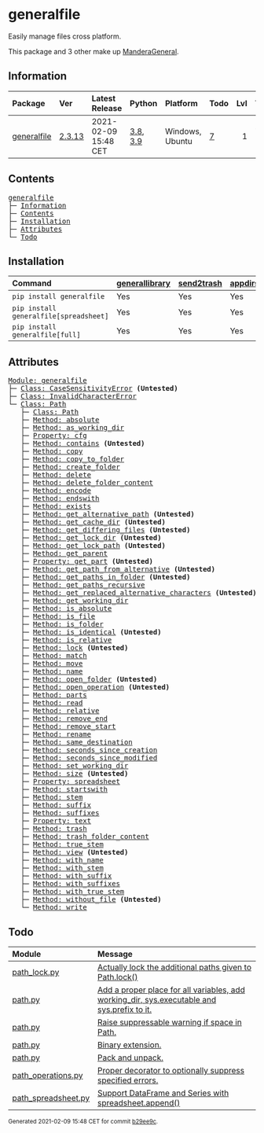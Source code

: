 # generalfile
Easily manage files cross platform.

This package and 3 other make up [ManderaGeneral](https://github.com/Mandera).

## Information
| Package                                                      | Ver                                             | Latest Release       | Python                                                                                                                   | Platform        | Todo                                                    |   Lvl | Tests   |
|:-------------------------------------------------------------|:------------------------------------------------|:---------------------|:-------------------------------------------------------------------------------------------------------------------------|:----------------|:--------------------------------------------------------|------:|:--------|
| [generalfile](https://github.com/ManderaGeneral/generalfile) | [2.3.13](https://pypi.org/project/generalfile/) | 2021-02-09 15:48 CET | [3.8](https://www.python.org/downloads/release/python-380/), [3.9](https://www.python.org/downloads/release/python-390/) | Windows, Ubuntu | [7](https://github.com/ManderaGeneral/generalfile#Todo) |     1 | 73.5 %  |

## Contents
<pre>
<a href='#generalfile'>generalfile</a>
├─ <a href='#Information'>Information</a>
├─ <a href='#Contents'>Contents</a>
├─ <a href='#Installation'>Installation</a>
├─ <a href='#Attributes'>Attributes</a>
└─ <a href='#Todo'>Todo</a>
</pre>

## Installation
| Command                                | <a href='https://pypi.org/project/generallibrary'>generallibrary</a>   | <a href='https://pypi.org/project/send2trash'>send2trash</a>   | <a href='https://pypi.org/project/appdirs'>appdirs</a>   | <a href='https://pypi.org/project/pandas'>pandas</a>   |
|:---------------------------------------|:-----------------------------------------------------------------------|:---------------------------------------------------------------|:---------------------------------------------------------|:-------------------------------------------------------|
| `pip install generalfile`              | Yes                                                                    | Yes                                                            | Yes                                                      | No                                                     |
| `pip install generalfile[spreadsheet]` | Yes                                                                    | Yes                                                            | Yes                                                      | Yes                                                    |
| `pip install generalfile[full]`        | Yes                                                                    | Yes                                                            | Yes                                                      | Yes                                                    |

## Attributes
<pre>
<a href='https://github.com/ManderaGeneral/generalfile/blob/b29ee9c/generalfile/__init__.py#L1'>Module: generalfile</a>
├─ <a href='https://github.com/ManderaGeneral/generalfile/blob/b29ee9c/generalfile/errors.py#L4'>Class: CaseSensitivityError</a> <b>(Untested)</b>
├─ <a href='https://github.com/ManderaGeneral/generalfile/blob/b29ee9c/generalfile/errors.py#L5'>Class: InvalidCharacterError</a>
└─ <a href='https://github.com/ManderaGeneral/generalfile/blob/b29ee9c/generalfile/path.py#L17'>Class: Path</a>
   ├─ <a href='https://github.com/ManderaGeneral/generalfile/blob/b29ee9c/generalfile/path.py#L17'>Class: Path</a>
   ├─ <a href='https://github.com/ManderaGeneral/generalfile/blob/b29ee9c/generalfile/path_strings.py#L59'>Method: absolute</a>
   ├─ <a href='https://github.com/ManderaGeneral/generalfile/blob/b29ee9c/generalfile/path_lock.py#L124'>Method: as_working_dir</a>
   ├─ <a href='https://github.com/ManderaGeneral/generalfile/blob/b29ee9c/generalfile/optional_dependencies/path_cfg.py#L12'>Property: cfg</a>
   ├─ <a href='https://github.com/ManderaGeneral/generalfile/blob/b29ee9c/generalfile/path_operations.py#L500'>Method: contains</a> <b>(Untested)</b>
   ├─ <a href='https://github.com/ManderaGeneral/generalfile/blob/b29ee9c/generalfile/path_operations.py#L157'>Method: copy</a>
   ├─ <a href='https://github.com/ManderaGeneral/generalfile/blob/b29ee9c/generalfile/path_operations.py#L215'>Method: copy_to_folder</a>
   ├─ <a href='https://github.com/ManderaGeneral/generalfile/blob/b29ee9c/generalfile/path_operations.py#L324'>Method: create_folder</a>
   ├─ <a href='https://github.com/ManderaGeneral/generalfile/blob/b29ee9c/generalfile/path_operations.py#L387'>Method: delete</a>
   ├─ <a href='https://github.com/ManderaGeneral/generalfile/blob/b29ee9c/generalfile/path_operations.py#L414'>Method: delete_folder_content</a>
   ├─ <a href='https://github.com/ManderaGeneral/generalfile/blob/b29ee9c/generalfile/path_strings.py#L265'>Method: encode</a>
   ├─ <a href='https://github.com/ManderaGeneral/generalfile/blob/b29ee9c/generalfile/path_strings.py#L102'>Method: endswith</a>
   ├─ <a href='https://github.com/ManderaGeneral/generalfile/blob/b29ee9c/generalfile/path_operations.py#L243'>Method: exists</a>
   ├─ <a href='https://github.com/ManderaGeneral/generalfile/blob/b29ee9c/generalfile/path_strings.py#L32'>Method: get_alternative_path</a> <b>(Untested)</b>
   ├─ <a href='https://github.com/ManderaGeneral/generalfile/blob/b29ee9c/generalfile/path_operations.py#L342'>Method: get_cache_dir</a> <b>(Untested)</b>
   ├─ <a href='https://github.com/ManderaGeneral/generalfile/blob/b29ee9c/generalfile/path_operations.py#L479'>Method: get_differing_files</a> <b>(Untested)</b>
   ├─ <a href='https://github.com/ManderaGeneral/generalfile/blob/b29ee9c/generalfile/path_operations.py#L350'>Method: get_lock_dir</a> <b>(Untested)</b>
   ├─ <a href='https://github.com/ManderaGeneral/generalfile/blob/b29ee9c/generalfile/path_strings.py#L42'>Method: get_lock_path</a> <b>(Untested)</b>
   ├─ <a href='https://github.com/ManderaGeneral/generalfile/blob/b29ee9c/generalfile/path.py#L43'>Method: get_parent</a>
   ├─ <a href='https://github.com/ManderaGeneral/generalfile/blob/b29ee9c/generalfile/path_strings.py#L15'>Property: get_part</a> <b>(Untested)</b>
   ├─ <a href='https://github.com/ManderaGeneral/generalfile/blob/b29ee9c/generalfile/path_strings.py#L48'>Method: get_path_from_alternative</a> <b>(Untested)</b>
   ├─ <a href='https://github.com/ManderaGeneral/generalfile/blob/b29ee9c/generalfile/path_operations.py#L273'>Method: get_paths_in_folder</a> <b>(Untested)</b>
   ├─ <a href='https://github.com/ManderaGeneral/generalfile/blob/b29ee9c/generalfile/path_operations.py#L285'>Method: get_paths_recursive</a>
   ├─ <a href='https://github.com/ManderaGeneral/generalfile/blob/b29ee9c/generalfile/path_strings.py#L22'>Method: get_replaced_alternative_characters</a> <b>(Untested)</b>
   ├─ <a href='https://github.com/ManderaGeneral/generalfile/blob/b29ee9c/generalfile/path_operations.py#L357'>Method: get_working_dir</a>
   ├─ <a href='https://github.com/ManderaGeneral/generalfile/blob/b29ee9c/generalfile/path_strings.py#L82'>Method: is_absolute</a>
   ├─ <a href='https://github.com/ManderaGeneral/generalfile/blob/b29ee9c/generalfile/path_operations.py#L231'>Method: is_file</a>
   ├─ <a href='https://github.com/ManderaGeneral/generalfile/blob/b29ee9c/generalfile/path_operations.py#L237'>Method: is_folder</a>
   ├─ <a href='https://github.com/ManderaGeneral/generalfile/blob/b29ee9c/generalfile/path_operations.py#L456'>Method: is_identical</a> <b>(Untested)</b>
   ├─ <a href='https://github.com/ManderaGeneral/generalfile/blob/b29ee9c/generalfile/path_strings.py#L88'>Method: is_relative</a>
   ├─ <a href='https://github.com/ManderaGeneral/generalfile/blob/b29ee9c/generalfile/path_lock.py#L115'>Method: lock</a> <b>(Untested)</b>
   ├─ <a href='https://github.com/ManderaGeneral/generalfile/blob/b29ee9c/generalfile/path_strings.py#L252'>Method: match</a>
   ├─ <a href='https://github.com/ManderaGeneral/generalfile/blob/b29ee9c/generalfile/path_operations.py#L223'>Method: move</a>
   ├─ <a href='https://github.com/ManderaGeneral/generalfile/blob/b29ee9c/generalfile/path_strings.py#L157'>Method: name</a>
   ├─ <a href='https://github.com/ManderaGeneral/generalfile/blob/b29ee9c/generalfile/path_operations.py#L334'>Method: open_folder</a> <b>(Untested)</b>
   ├─ <a href='https://github.com/ManderaGeneral/generalfile/blob/b29ee9c/generalfile/path_operations.py#L94'>Method: open_operation</a> <b>(Untested)</b>
   ├─ <a href='https://github.com/ManderaGeneral/generalfile/blob/b29ee9c/generalfile/path_strings.py#L150'>Method: parts</a>
   ├─ <a href='https://github.com/ManderaGeneral/generalfile/blob/b29ee9c/generalfile/path_operations.py#L120'>Method: read</a>
   ├─ <a href='https://github.com/ManderaGeneral/generalfile/blob/b29ee9c/generalfile/path_strings.py#L70'>Method: relative</a>
   ├─ <a href='https://github.com/ManderaGeneral/generalfile/blob/b29ee9c/generalfile/path_strings.py#L126'>Method: remove_end</a>
   ├─ <a href='https://github.com/ManderaGeneral/generalfile/blob/b29ee9c/generalfile/path_strings.py#L110'>Method: remove_start</a>
   ├─ <a href='https://github.com/ManderaGeneral/generalfile/blob/b29ee9c/generalfile/path_operations.py#L135'>Method: rename</a>
   ├─ <a href='https://github.com/ManderaGeneral/generalfile/blob/b29ee9c/generalfile/path_strings.py#L142'>Method: same_destination</a>
   ├─ <a href='https://github.com/ManderaGeneral/generalfile/blob/b29ee9c/generalfile/path_operations.py#L431'>Method: seconds_since_creation</a>
   ├─ <a href='https://github.com/ManderaGeneral/generalfile/blob/b29ee9c/generalfile/path_operations.py#L439'>Method: seconds_since_modified</a>
   ├─ <a href='https://github.com/ManderaGeneral/generalfile/blob/b29ee9c/generalfile/path_operations.py#L377'>Method: set_working_dir</a>
   ├─ <a href='https://github.com/ManderaGeneral/generalfile/blob/b29ee9c/generalfile/path_operations.py#L450'>Method: size</a> <b>(Untested)</b>
   ├─ <a href='https://github.com/ManderaGeneral/generalfile/blob/b29ee9c/generalfile/optional_dependencies/path_spreadsheet.py#L9'>Property: spreadsheet</a>
   ├─ <a href='https://github.com/ManderaGeneral/generalfile/blob/b29ee9c/generalfile/path_strings.py#L94'>Method: startswith</a>
   ├─ <a href='https://github.com/ManderaGeneral/generalfile/blob/b29ee9c/generalfile/path_strings.py#L171'>Method: stem</a>
   ├─ <a href='https://github.com/ManderaGeneral/generalfile/blob/b29ee9c/generalfile/path_strings.py#L199'>Method: suffix</a>
   ├─ <a href='https://github.com/ManderaGeneral/generalfile/blob/b29ee9c/generalfile/path_strings.py#L238'>Method: suffixes</a>
   ├─ <a href='https://github.com/ManderaGeneral/generalfile/blob/b29ee9c/generalfile/optional_dependencies/path_text.py#L11'>Property: text</a>
   ├─ <a href='https://github.com/ManderaGeneral/generalfile/blob/b29ee9c/generalfile/path_operations.py#L405'>Method: trash</a>
   ├─ <a href='https://github.com/ManderaGeneral/generalfile/blob/b29ee9c/generalfile/path_operations.py#L423'>Method: trash_folder_content</a>
   ├─ <a href='https://github.com/ManderaGeneral/generalfile/blob/b29ee9c/generalfile/path_strings.py#L185'>Method: true_stem</a>
   ├─ <a href='https://github.com/ManderaGeneral/generalfile/blob/b29ee9c/generalfile/path.py#L119'>Method: view</a> <b>(Untested)</b>
   ├─ <a href='https://github.com/ManderaGeneral/generalfile/blob/b29ee9c/generalfile/path_strings.py#L163'>Method: with_name</a>
   ├─ <a href='https://github.com/ManderaGeneral/generalfile/blob/b29ee9c/generalfile/path_strings.py#L177'>Method: with_stem</a>
   ├─ <a href='https://github.com/ManderaGeneral/generalfile/blob/b29ee9c/generalfile/path_strings.py#L205'>Method: with_suffix</a>
   ├─ <a href='https://github.com/ManderaGeneral/generalfile/blob/b29ee9c/generalfile/path_strings.py#L244'>Method: with_suffixes</a>
   ├─ <a href='https://github.com/ManderaGeneral/generalfile/blob/b29ee9c/generalfile/path_strings.py#L191'>Method: with_true_stem</a>
   ├─ <a href='https://github.com/ManderaGeneral/generalfile/blob/b29ee9c/generalfile/path_operations.py#L263'>Method: without_file</a> <b>(Untested)</b>
   └─ <a href='https://github.com/ManderaGeneral/generalfile/blob/b29ee9c/generalfile/path_operations.py#L108'>Method: write</a>
</pre>

## Todo
| Module                                                                                                                                                | Message                                                                                                                                                                                      |
|:------------------------------------------------------------------------------------------------------------------------------------------------------|:---------------------------------------------------------------------------------------------------------------------------------------------------------------------------------------------|
| <a href='https://github.com/ManderaGeneral/generalfile/blob/b29ee9c/generalfile/path_lock.py#L1'>path_lock.py</a>                                     | <a href='https://github.com/ManderaGeneral/generalfile/blob/b29ee9c/generalfile/path_lock.py#L12'>Actually lock the additional paths given to Path.lock()</a>                                |
| <a href='https://github.com/ManderaGeneral/generalfile/blob/b29ee9c/generalfile/path.py#L1'>path.py</a>                                               | <a href='https://github.com/ManderaGeneral/generalfile/blob/b29ee9c/generalfile/path.py#L22'>Add a proper place for all variables, add working_dir, sys.executable and sys.prefix to it.</a> |
| <a href='https://github.com/ManderaGeneral/generalfile/blob/b29ee9c/generalfile/path.py#L1'>path.py</a>                                               | <a href='https://github.com/ManderaGeneral/generalfile/blob/b29ee9c/generalfile/path.py#L23'>Raise suppressable warning if space in Path.</a>                                                |
| <a href='https://github.com/ManderaGeneral/generalfile/blob/b29ee9c/generalfile/path.py#L1'>path.py</a>                                               | <a href='https://github.com/ManderaGeneral/generalfile/blob/b29ee9c/generalfile/path.py#L24'>Binary extension.</a>                                                                           |
| <a href='https://github.com/ManderaGeneral/generalfile/blob/b29ee9c/generalfile/path.py#L1'>path.py</a>                                               | <a href='https://github.com/ManderaGeneral/generalfile/blob/b29ee9c/generalfile/path.py#L25'>Pack and unpack.</a>                                                                            |
| <a href='https://github.com/ManderaGeneral/generalfile/blob/b29ee9c/generalfile/path_operations.py#L1'>path_operations.py</a>                         | <a href='https://github.com/ManderaGeneral/generalfile/blob/b29ee9c/generalfile/path_operations.py#L389'>Proper decorator to optionally suppress specified errors.</a>                       |
| <a href='https://github.com/ManderaGeneral/generalfile/blob/b29ee9c/generalfile/optional_dependencies/path_spreadsheet.py#L1'>path_spreadsheet.py</a> | <a href='https://github.com/ManderaGeneral/generalfile/blob/b29ee9c/generalfile/optional_dependencies/path_spreadsheet.py#L113'>Support DataFrame and Series with spreadsheet.append()</a>   |

<sup>
Generated 2021-02-09 15:48 CET for commit <a href='https://github.com/ManderaGeneral/generalfile/commit/b29ee9c'>b29ee9c</a>.
</sup>

